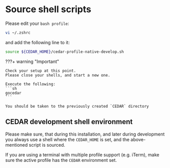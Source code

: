 # Source shell scripts

Please edit your `bash profile`:

```sh
vi ~/.zshrc
```
and add the following line to it:
```sh
source ${CEDAR_HOME}/cedar-profile-native-develop.sh
```

???+ warning "Important"

    Check your setup at this point.
    Please close your shells, and start a new one.
    
    Execute the following:
    ```sh
    gocedar
    ```

    You should be taken to the previously created `CEDAR` directory

## CEDAR development shell environment

Please make sure, that during this installation, and later during development you always use a shell where the `CEDAR_HOME` is set, and the above-mentioned script is sourced.

If you are using a terminal with multiple profile support (e.g. iTerm), make sure the active profile has the `CEDAR` environment set.
